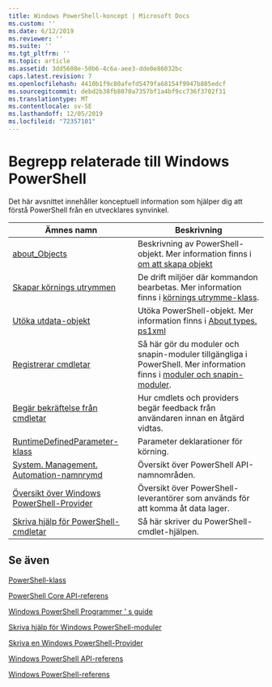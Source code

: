 ```yaml
---
title: Windows PowerShell-koncept | Microsoft Docs
ms.custom: ''
ms.date: 6/12/2019
ms.reviewer: ''
ms.suite: ''
ms.tgt_pltfrm: ''
ms.topic: article
ms.assetid: 3dd5608e-50b6-4c6a-aee3-dde0e86032bc
caps.latest.revision: 7
ms.openlocfilehash: 4410b1f9c80afefd5479fa68154f9947b805edcf
ms.sourcegitcommit: debd2b38fb8070a7357bf1a4bf9cc736f3702f31
ms.translationtype: MT
ms.contentlocale: sv-SE
ms.lasthandoff: 12/05/2019
ms.locfileid: "72357101"
---
```

# <a name="windows-powershell-concepts"></a>Begrepp relaterade till Windows PowerShell

Det här avsnittet innehåller konceptuell information som hjälper dig att förstå PowerShell från en utvecklares synvinkel.

|Ämnes namn|Beskrivning|
|----------------|-----------------|
|[about_Objects](/powershell/module/microsoft.powershell.core/about/about_objects)|Beskrivning av PowerShell-objekt. Mer information finns i [om att skapa objekt](/powershell/module/microsoft.powershell.core/about/about_object_creation)|
|[Skapar körnings utrymmen](../hosting/creating-runspaces.md)|De drift miljöer där kommandon bearbetas. Mer information finns i [körnings utrymme-klass](/dotnet/api/system.management.automation.runspaces.runspace).|
|[Utöka utdata-objekt](../cmdlet/extending-output-objects.md)|Utöka PowerShell-objekt. Mer information finns i [About types. ps1xml](/powershell/module/microsoft.powershell.core/about/about_types.ps1xml)|
|[Registrerar cmdletar](../cmdlet/registering-cmdlets.md)|Så här gör du moduler och snapin-moduler tillgängliga i PowerShell. Mer information finns i [moduler och snapin-moduler](../cmdlet/modules-and-snap-ins.md).|
|[Begär bekräftelse från cmdletar](../cmdlet/requesting-confirmation-from-cmdlets.md)|Hur cmdlets och providers begär feedback från användaren innan en åtgärd vidtas.|
|[RuntimeDefinedParameter-klass](/dotnet/api/system.management.automation.runtimedefinedparameter)|Parameter deklarationer för körning.|
|[System. Management. Automation-namnrymd](/dotnet/api/System.Management.Automation)|Översikt över PowerShell API-namnområden.|
|[Översikt över Windows PowerShell-Provider](../provider/windows-powershell-provider-overview.md)|Översikt över PowerShell-leverantörer som används för att komma åt data lager.|
|[Skriva hjälp för PowerShell-cmdletar](../help/writing-help-for-windows-powershell-cmdlets.md)|Så här skriver du PowerShell-cmdlet-hjälpen.|

## <a name="see-also"></a>Se även

[PowerShell-klass](/dotnet/api/system.management.automation.powershell)

[PowerShell Core API-referens](/dotnet/api/?view=pscore-6.2.0)

[Windows PowerShell Programmer ' s guide](windows-powershell-programmer-s-guide.md)

[Skriva hjälp för Windows PowerShell-moduler](../module/writing-help-for-windows-powershell-modules.md)

[Skriva en Windows PowerShell-Provider](../provider/writing-a-windows-powershell-provider.md)

[Windows PowerShell API-referens](/dotnet/api/?view=powershellsdk-1.1.0)

[Windows PowerShell-referens](../windows-powershell-reference.md)